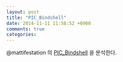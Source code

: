 ```yaml
---
layout: post
title: "PIC_Bindshell"
date: 2014-11-11 11:58:52 +0900
comments: true
categories: 
---
```


@mattifestation 의 [PIC_Bindshell](https://github.com/mattifestation/PIC_Bindshell) 을 분석한다.
